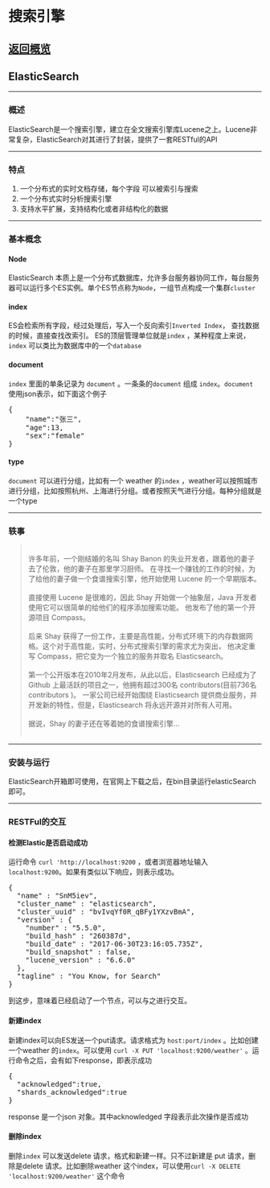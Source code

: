 # 搜索引擎

## <a href="https://github.com/wildhunt-unique/JavaNote/blob/master/README.md">返回概览</a>

## ElasticSearch

-----
### 概述
ElasticSearch是一个搜索引擎，建立在全文搜索引擎库Lucene之上。Lucene非常复杂，ElasticSearch对其进行了封装，提供了一套RESTful的API

-----
### 特点
1. 一个分布式的实时文档存储，每个字段 可以被索引与搜索
1. 一个分布式实时分析搜索引擎
1. 支持水平扩展，支持结构化或者非结构化的数据

-----
### 基本概念
#### Node
ElasticSearch 本质上是一个分布式数据库，允许多台服务器协同工作，每台服务器可以运行多个ES实例。单个ES节点称为`Node`，一组节点构成一个集群`cluster`

#### index
ES会检索所有字段，经过处理后，写入一个反向索引`Inverted Index`， 查找数据的时候，直接查找改索引。
ES的顶层管理单位就是`index` ，某种程度上来说，`index` 可以类比为数据库中的一个`database` 

#### document
`index` 里面的单条记录为 `document` 。一条条的`document` 组成 `index`。`document` 使用json表示，如下面这个例子
<pre>
{
    "name":"张三",
    "age":13,
    "sex":"female"
}
</pre>

#### type
`document` 可以进行分组，比如有一个     weather 的`index` ，weather可以按照城市进行分组，比如按照杭州、上海进行分组。或者按照天气进行分组。每种分组就是一个type

-----
### 轶事
> <br>许多年前，一个刚结婚的名叫 Shay Banon 的失业开发者，跟着他的妻子去了伦敦，他的妻子在那里学习厨师。 在寻找一个赚钱的工作的时候，为了给他的妻子做一个食谱搜索引擎，他开始使用 Lucene 的一个早期版本。<br><br/> 直接使用 Lucene 是很难的，因此 Shay 开始做一个抽象层，Java 开发者使用它可以很简单的给他们的程序添加搜索功能。 他发布了他的第一个开源项目 Compass。<br/><br>后来 Shay 获得了一份工作，主要是高性能，分布式环境下的内存数据网格。这个对于高性能，实时，分布式搜索引擎的需求尤为突出， 他决定重写 Compass，把它变为一个独立的服务并取名 Elasticsearch。<br><br> 第一个公开版本在2010年2月发布，从此以后，Elasticsearch 已经成为了 Github 上最活跃的项目之一，他拥有超过300名 contributors(目前736名 contributors )。 一家公司已经开始围绕 Elasticsearch 提供商业服务，并开发新的特性，但是，Elasticsearch 将永远开源并对所有人可用。<br><br> 据说，Shay 的妻子还在等着她的食谱搜索引擎…<br><br>

-----
### 安装与运行
ElasticSearch开箱即可使用，在官网上下载之后，在bin目录运行elasticSearch即可。

-----
### RESTFul的交互
#### 检测Elastic是否启动成功
运行命令 `curl 'http://localhost:9200` ，或者浏览器地址输入 `localhost:9200`。如果有类似以下响应，则表示成功。
<pre>
{
  "name" : "SnM5iev",
  "cluster_name" : "elasticsearch",
  "cluster_uuid" : "bvIvqYf0R_qBFy1YXzvBmA",
  "version" : {
    "number" : "5.5.0",
    "build_hash" : "260387d",
    "build_date" : "2017-06-30T23:16:05.735Z",
    "build_snapshot" : false,
    "lucene_version" : "6.6.0"
  },
  "tagline" : "You Know, for Search"
}
</pre>
到这步，意味着已经启动了一个节点，可以与之进行交互。

#### 新建index
新建index可以向ES发送一个put请求。请求格式为 `host:port/index` 。比如创建一个weather 的`index`。可以使用 `curl -X PUT 'localhost:9200/weather'` 。运行命令之后，会有如下response，即表示成功
<pre>
{
  "acknowledged":true,
  "shards_acknowledged":true
}
</pre>
response 是一个json 对象。其中acknowledged 字段表示此次操作是否成功

#### 删除index
删除`index` 可以发送delete 请求，格式和新建一样。只不过新建是 put 请求，删除是delete 请求。比如删除weather 这个index，可以使用`curl -X DELETE 'localhost:9200/weather'` 这个命令



